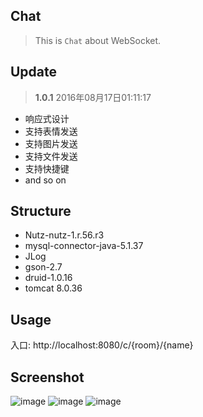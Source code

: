 ## Chat
> This is `Chat` about WebSocket.

## Update
> **1.0.1** 2016年08月17日01:11:17

- 响应式设计
- 支持表情发送
- 支持图片发送
- 支持文件发送
- 支持快捷键
- and so on

## Structure
- Nutz-nutz-1.r.56.r3
- mysql-connector-java-5.1.37
- JLog
- gson-2.7
- druid-1.0.16
- tomcat 8.0.36

## Usage
入口: http://localhost:8080/c/{room}/{name}

## Screenshot
![image](http://7xs6lq.com1.z0.glb.clouddn.com/chat-1.png)
![image](http://7xs6lq.com1.z0.glb.clouddn.com/chat-2.png)
![image](http://7xs6lq.com1.z0.glb.clouddn.com/chat-3.png)